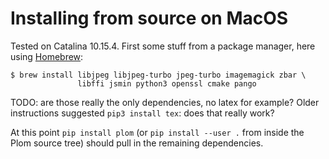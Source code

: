 <!--
__copyright__ = "Copyright (C) 2018 Andrew Rechnitzer"
__copyright__ = "Copyright (C) 2018-2022 Colin B. Macdonald"
__copyright__ = "Copyright (C) 2020 Victoria Schuster"
__license__ = "AGPL-3.0-or-later"
 -->

Installing from source on MacOS
===============================

Tested on Catalina 10.15.4.
First some stuff from a package manager, here using [Homebrew](https://brew.sh):

```
$ brew install libjpeg libjpeg-turbo jpeg-turbo imagemagick zbar \
               libffi jsmin python3 openssl cmake pango
```

TODO: are those really the only dependencies, no latex for example?
Older instructions suggested `pip3 install tex`: does that really work?

At this point `pip install plom` (or `pip install --user .` from inside
the Plom source tree) should pull in the remaining dependencies.
